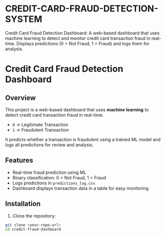 # CREDIT-CARD-FRAUD-DETECTION-SYSTEM
Credit Card Fraud Detection Dashboard: A web-based dashboard that uses machine learning to detect and monitor credit card transaction fraud in real-time. Displays predictions (0 = Not Fraud, 1 = Fraud) and logs them for analysis.


# Credit Card Fraud Detection Dashboard

## Overview
This project is a web-based dashboard that uses **machine learning** to detect credit card transaction fraud in real-time.  

- `0` → Legitimate Transaction  
- `1` → Fraudulent Transaction  

It predicts whether a transaction is fraudulent using a trained ML model and logs all predictions for review and analysis.

## Features
- Real-time fraud prediction using ML  
- Binary classification: 0 = Not Fraud, 1 = Fraud  
- Logs predictions in `predictions_log.csv`  
- Dashboard displays transaction data in a table for easy monitoring  

## Installation
1. Clone the repository:
```bash
git clone <your-repo-url>
cd credit-fraud-dashboard
